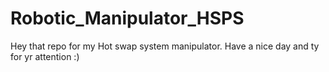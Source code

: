# Robotic_Manipulator_HSPS
Hey that repo for my Hot swap system manipulator. Have a nice day and ty for yr attention :)
